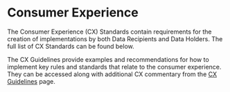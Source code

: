 # Consumer Experience



The Consumer Experience (CX) Standards contain requirements for the creation of implementations by both Data Recipients and Data Holders. The full list of CX Standards can be found below.



The CX Guidelines provide examples and recommendations for how to implement key rules and standards that relate to the consumer experience. They can be accessed along with additional CX commentary from the [CX Guidelines](https://cx.dsb.gov.au) page.
